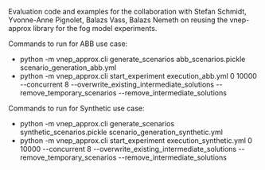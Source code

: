 Evaluation code and examples for the collaboration with Stefan Schmidt, Yvonne-Anne Pignolet, 
Balazs Vass, Balazs Nemeth on reusing the vnep-approx library for the fog model experiments.

Commands to run for ABB use case:
- python -m vnep_approx.cli generate_scenarios abb_scenarios.pickle scenario_generation_abb.yml
- python -m vnep_approx.cli start_experiment execution_abb.yml 0 10000 --concurrent 8 --overwrite_existing_intermediate_solutions 
--remove_temporary_scenarios --remove_intermediate_solutions


Commands to run for Synthetic use case:
- python -m vnep_approx.cli generate_scenarios synthetic_scenarios.pickle scenario_generation_synthetic.yml
- python -m vnep_approx.cli start_experiment execution_synthetic.yml 0 10000 --concurrent 8 --overwrite_existing_intermediate_solutions 
--remove_temporary_scenarios --remove_intermediate_solutions
